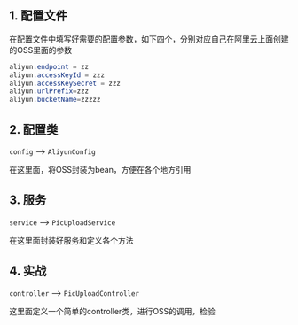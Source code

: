 ## 1. 配置文件

在配置文件中填写好需要的配置参数，如下四个，分别对应自己在阿里云上面创建的OSS里面的参数

```java
aliyun.endpoint = zz
aliyun.accessKeyId = zzz
aliyun.accessKeySecret = zzz
aliyun.urlPrefix=zzz
aliyun.bucketName=zzzzz
```

## 2. 配置类

`config` --> `AliyunConfig`

在这里面，将OSS封装为bean，方便在各个地方引用

## 3. 服务

`service` --> `PicUploadService`

在这里面封装好服务和定义各个方法

## 4. 实战

`controller`  --> `PicUploadController`

这里面定义一个简单的controller类，进行OSS的调用，检验
